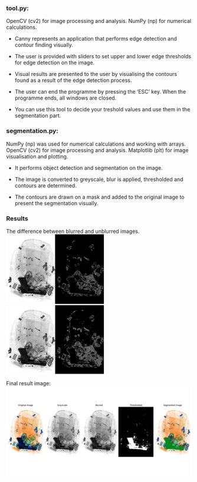 ### tool.py:

OpenCV (cv2) for image processing and analysis.
NumPy (np) for numerical calculations.

 - Canny represents an application that performs edge detection and
   contour finding visually.

- The user is provided with sliders to set upper and lower edge thresholds for edge detection on the image.

- Visual results are presented to the user by visualising the contours found as a result of the edge detection process.

- The user can end the programme by pressing the ‘ESC’ key. When the programme ends, all windows are closed.

- You can use this tool to decide your treshold values and use them in the segmentation part.

### segmentation.py:

NumPy (np) was used for numerical calculations and working with arrays.
OpenCV (cv2) for image processing and analysis.
Matplotlib (plt) for image visualisation and plotting.

- It performs object detection and segmentation on the image.

- The image is converted to greyscale, blur is applied, thresholded and contours are determined.

- The contours are drawn on a mask and added to the original image to present the segmentation visually.

### Results
The difference between blurred and unblurred images.
<img src="results/blured.png" alt="blured" width="265"/>
<img src="results/non-blured.png" alt="non-blured" width="265"/>

Final result image:
![Final Result](results/five_imgs.png)
